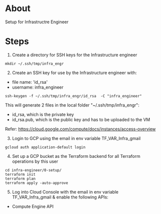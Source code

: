 # About
Setup for Infrastructre Engineer


# Steps

1. Create a directory for SSH keys for the Infrastructure engineer
```
mkdir ~/.ssh/tmp/infra_engr
```


2. Create an SSH key for use by the Infrastructure engineer with:
- file name: 'id_rsa'
- username: infra_engineer
```
ssh-keygen -f ~/.ssh/tmp/infra_engr/id_rsa  -C "infra_engineer"
```
This will generate 2 files in the local folder "~/.ssh/tmp/infra_engr":
- id_rsa, which is the private key
- id_rsa.pub, which is the public key and has to be uploaded to the VM  

Refer: https://cloud.google.com/compute/docs/instances/access-overview


3. Login to GCP using the email in env variable TF_VAR_Infra_gmail
```
gcloud auth application-default login
```


4. Set up a GCP bucket as the Terraform backend for all Terraform operations by this user
```
cd infra-engineer/0-setup/
terraform init
terraform plan
terraform apply -auto-approve
```


5. Log into Cloud Console with the email in env variable TF_VAR_Infra_gmail & enable the following APIs:
- Compute Engine API
